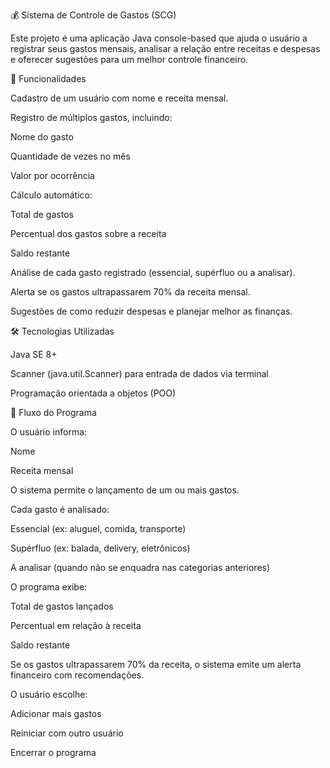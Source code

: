 💰 Sistema de Controle de Gastos (SCG)

Este projeto é uma aplicação Java console-based que ajuda o usuário a registrar seus gastos mensais, analisar a relação entre receitas e despesas e oferecer sugestões para um melhor controle financeiro.

📌 Funcionalidades

Cadastro de um usuário com nome e receita mensal.

Registro de múltiplos gastos, incluindo:

Nome do gasto

Quantidade de vezes no mês

Valor por ocorrência

Cálculo automático:

Total de gastos

Percentual dos gastos sobre a receita

Saldo restante

Análise de cada gasto registrado (essencial, supérfluo ou a analisar).

Alerta se os gastos ultrapassarem 70% da receita mensal.

Sugestões de como reduzir despesas e planejar melhor as finanças.

🛠 Tecnologias Utilizadas

Java SE 8+

Scanner (java.util.Scanner) para entrada de dados via terminal

Programação orientada a objetos (POO)

🔄 Fluxo do Programa

O usuário informa:

Nome

Receita mensal

O sistema permite o lançamento de um ou mais gastos.

Cada gasto é analisado:

Essencial (ex: aluguel, comida, transporte)

Supérfluo (ex: balada, delivery, eletrônicos)

A analisar (quando não se enquadra nas categorias anteriores)

O programa exibe:

Total de gastos lançados

Percentual em relação à receita

Saldo restante

Se os gastos ultrapassarem 70% da receita, o sistema emite um alerta financeiro com recomendações.

O usuário escolhe:

Adicionar mais gastos

Reiniciar com outro usuário

Encerrar o programa
